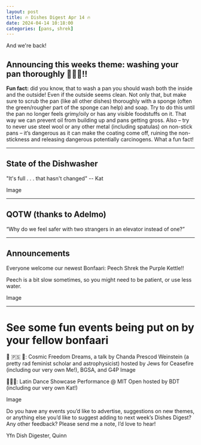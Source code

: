 ```yaml
---
layout: post
title: 🔥 Dishes Digest Apr 14 🔥
date: 2024-04-14 10:18:00
categories: [pans, shrek]
---
```


And we're back! 
 
## Announcing this weeks theme: washing your pan thoroughly 🧽🍳🧽!!
 
**Fun fact:** did you know, that to wash a pan you should wash both the inside and the outside! Even if the outside seems clean. Not only that, but make sure to scrub the pan (like all other dishes) thoroughly with a sponge (often the green/rougher part of the sponge can help) and soap. Try to do this until the pan no longer feels grimy/oily or has any visible foodstuffs on it. That way we can prevent oil from building up and pans getting gross. Also – try to never use steel wool or any other metal (including spatulas) on non-stick pans – it’s dangerous as it can make the coating come off, ruining the non-stickness and releasing dangerous potentially carcinogens. What a fun fact!
 
---
 
## State of the Dishwasher
 
"It's full . . . that hasn't changed" -- Kat

 
Image
 
---
## QOTW (thanks to Adelmo)
 
“Why do we feel safer with two strangers in an elevator instead of one?”
 
---
## Announcements
 
Everyone welcome our newest Bonfaari: Peech Shrek the Purple Kettle!!
 
Peech is a bit slow sometimes, so you might need to be patient, or use less water.
 
Image
 
---

# See some fun events being put on by your fellow bonfaari
 
🔭 🇵🇸 🌌: Cosmic Freedom Dreams, a talk by Chanda Prescod Weinstein (a pretty rad feminist scholar and astrophysicist) hosted by Jews for Ceasefire (including our very own Me!), BGSA, and G4P
Image
 
💃🕺🎻: Latin Dance Showcase Performance @ MIT Open hosted by BDT (including our very own Kat!)
 
Image
 
Do you have any events you’d like to advertise, suggestions on new themes, or anything else you’d like to suggest adding to next week’s Dishes Digest? Any other feedback? Please send me a note, I’d love to hear!
 
Yfn Dish Digester,
Quinn